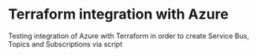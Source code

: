 # Terraform integration with Azure

Testing integration of Azure with Terraform in order to create Service Bus, Topics and Subscriptions via script
